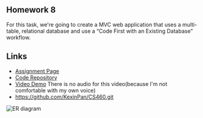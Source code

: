## Homework 8

For this task, we're going to create a MVC web application that uses a multi-table, relational database and use a “Code First with an Existing Database” workflow.

## Links

* [Assignment Page](http://www.wou.edu/~morses/classes/cs46x/assignments/HW8_1819.html)
* [Code Repository](https://github.com/KexinPan/CS460/tree/master/HW8Two)
* [Video Demo](https://youtu.be/KKjnPv83tFA) There is no audio for this video(because I'm not comfortable with my own voice)
* https://github.com/KexinPan/CS460.git

![ER diagram](../../../CS460/HW8Two/ER-diagram.jpg)

